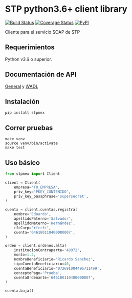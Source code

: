 # STP python3.6+ client library

[![Build Status](https://travis-ci.com/cuenca-mx/stpmex-python.svg?branch=master)](https://travis-ci.com/cuenca-mx/stpmex-python)
[![Coverage Status](https://coveralls.io/repos/github/cuenca-mx/stpmex-python/badge.svg?branch=master)](https://coveralls.io/github/cuenca-mx/stpmex-python?branch=master)
[![PyPI](https://img.shields.io/pypi/v/stpmex.svg)](https://pypi.org/project/stpmex/)

Cliente para el servicio SOAP de STP


## Requerimientos

Python v3.6 o superior.

## Documentación de API

[General](https://stpmex.zendesk.com/hc/es) y
[WADL](https://demo.stpmex.com:7024/speidemows/rest/application.wadl?metadata=true&detail=true)

## Instalación

```
pip install stpmex
```

## Correr pruebas

```
make venv
source venv/bin/activate
make test
```

## Uso básico

```python
from stpmex import Client

client = Client(
    empresa='TU_EMPRESA',
    priv_key='PKEY_CONTENIDO',
    priv_key_passphrase='supersecret',
)

cuenta = client.cuentas.registra(
    nombre='Eduardo',
    apellidoPaterno='Salvador',
    apellidoMaterno='Hernández',
    rfcCurp='rfcrfc',
    cuenta='646180110400000007',
)

orden = client.ordenes.alta(
    institucionContraparte='40072',
    monto=1.2,
    nombreBeneficiario='Ricardo Sanchez',
    tipoCuentaBeneficiario=40,
    cuentaBeneficiario='072691004495711499',
    conceptoPago='Prueba',
    cuentaOrdenante='646180110400000007',
)

cuenta.baja()
```
